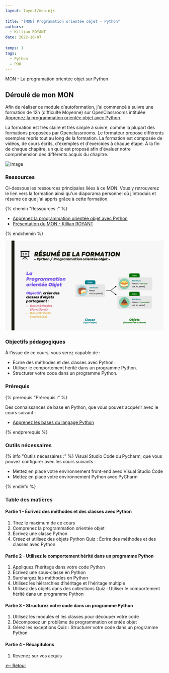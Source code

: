 ```yaml
---
layout: layout/mon.njk

title: "[MON] Programation orientée objet - Python"
authors:
  - Killian ROYANT
date: 2022-10-07

temps: 1
tags:
  - Python
  - POO
---
```


<!-- début résumé -->

MON - La programation orientée objet sur Python
<!-- fin résumé -->

## Déroulé de mon MON

Afin de réaliser ce module d'autoformation, j'ai commencé à suivre une formation de 12h (difficulté Moyenne) sur OpenClassrooms intitulée [Apprenez la programmation orientée objet avec Python](https://openclassrooms.com/fr/courses/7150616-apprenez-la-programmation-orientee-objet-avec-python).

La formation est très claire et très simple à suivre, comme la plupart des formations proposées par Openclassrooms. Le formateur propose différents exemples repris tout au long de la formation. La formation est composée de vidéos, de cours écrits, d'exemples et d'exercices à chaque étape. À la fin de chaque chapitre, un quiz est proposé afin d'évaluer notre compréhension des différents acquis du chapitre.

![Image](https://i.vimeocdn.com/video/1118264994-2a67dba5a3a8c9aee27720f1afa58494be2dfa5768c7478bebbb104a4359d8c3-d?mw=800)

### Ressources

Ci-dessous les ressources principales liées à ce MON. Vous y retrouverez le lien vers la formation ainsi qu'un diaporama personnel où j'introduis et résume ce que j'ai appris grâce à cette formation.

{% chemin "Ressources :" %}

- [Apprenez la programmation orientée objet avec Python](https://openclassrooms.com/fr/courses/7150616-apprenez-la-programmation-orientee-objet-avec-python)
- [Présentation du MON - Killian ROYANT](https://drive.google.com/file/d/1D-gTBStHbos_4YKUw6P9KrZa1sg70D9E/view?usp=sharing)

{% endchemin %}

![Présentation](https://raw.githubusercontent.com/do-it-ecm/promo-2022-2023/main/Royant-Killian/mon/temps-1.1/presentation.png)

### Objectifs pédagogiques

À l’issue de ce cours, vous serez capable de :

- Écrire des méthodes et des classes avec Python.
- Utiliser le comportement hérité dans un programme Python.
- Structurer votre code dans un programme Python.

### Prérequis

{% prerequis "Prérequis :" %}

Des connaissances de base en Python, que vous pouvez acquérir avec le cours suivant :

- [Apprenez les bases du langage Python](https://openclassrooms.com/fr/courses/7168871-apprenez-les-bases-du-langage-python)

{% endprerequis %}


### Outils nécessaires

{% info "Outils nécessaires :" %}
Visual Studio Code ou Pycharm, que vous pouvez configurer avec les cours suivants :

- Mettez en place votre environnement front-end avec Visual Studio Code
- Mettez en place votre environnement Python avec PyCharm

{% endinfo %}

### Table des matières

#### Partie 1 - Écrivez des méthodes et des classes avec Python

1. Tirez le maximum de ce cours
2. Comprenez la programmation orientée objet
3. Écrivez une classe Python
4. Créez et utilisez des objets Python
 Quiz : Écrire des méthodes et des classes avec Python

#### Partie 2 - Utilisez le comportement hérité dans un programme Python

1. Appliquez l’héritage dans votre code Python
2. Écrivez une sous-classe en Python
3. Surchargez les méthodes en Python
4. Utilisez les hiérarchies d’héritage et l’héritage multiple
5. Utilisez des objets dans des collections
 Quiz : Utiliser le comportement hérité dans un programme Python

#### Partie 3 - Structurez votre code dans un programme Python

1. Utilisez les modules et les classes pour découper votre code
2. Décomposez un problème de programmation orientée objet
3. Gérez les exceptions
 Quiz : Structurer votre code dans un programme Python

#### Partie 4 - Récapitulons

1. Revenez sur vos acquis

[<-- Retour](../)
